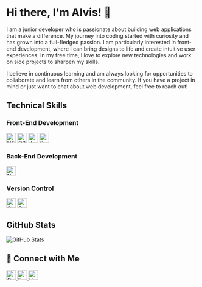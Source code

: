 # Hi there, I'm Alvis! 👋

I am a junior developer who is passionate about building web applications that make a difference. My journey into coding started with curiosity and has grown into a full-fledged passion. I am particularly interested in front-end development, where I can bring designs to life and create intuitive user experiences. In my free time, I love to explore new technologies and work on side projects to sharpen my skills.

I believe in continuous learning and am always looking for opportunities to collaborate and learn from others in the community. If you have a project in mind or just want to chat about web development, feel free to reach out!

## Technical Skills

### Front-End Development
<p align="left">
  <img src="https://img.shields.io/badge/HTML5-E34F26?style=flat-square&logo=html5&logoColor=white" alt="HTML5" height="25"/>
  <img src="https://img.shields.io/badge/CSS3-1572B6?style=flat-square&logo=css3&logoColor=white" alt="CSS3" height="25"/>
  <img src="https://img.shields.io/badge/JavaScript-F7DF1E?style=flat-square&logo=javascript&logoColor=black" alt="JavaScript" height="25"/>
  <img src="https://img.shields.io/badge/React-61DAFB?style=flat-square&logo=react&logoColor=black" alt="React" height="25"/>
</p>

### Back-End Development
<p align="left">
  <img src="https://img.shields.io/badge/Node.js-339933?style=flat-square&logo=nodedotjs&logoColor=white" alt="Node.js" height="25"/>
</p>

### Version Control
<p align="left">
  <img src="https://img.shields.io/badge/Git-F05032?style=flat-square&logo=git&logoColor=white" alt="Git" height="25"/>
  <img src="https://img.shields.io/badge/GitHub-181717?style=flat-square&logo=github&logoColor=white" alt="GitHub" height="25"/>
</p>

## GitHub Stats

![GitHub Stats](https://github-readme-stats.vercel.app/api?username=alvispr&show_icons=true&theme=radical)

## 🔗 Connect with Me

<p align="left">
  <a href="https://github.com/alvispr" target="_blank">
    <img src="https://img.shields.io/badge/GitHub-181717?style=flat-square&logo=github&logoColor=white" alt="GitHub" height="25"/>
  </a>
  <a href="mailto:alvisprieditis.dev@gmail.com target="_blank">
    <img src="https://img.shields.io/badge/Email-D14836?style=flat-square&logo=gmail&logoColor=white" alt="Email" height="25"/>
  </a>
  <a href="https://www.linkedin.com/in/alvisprieditis/" target="_blank">
    <img src="https://img.shields.io/badge/LinkedIn-0A66C2?style=flat-square&logo=linkedin&logoColor=white" alt="LinkedIn" height="25"/>
  </a>
</p>






